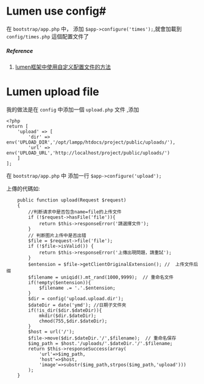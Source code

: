 # Lumen use config#

在 `bootstrap/app.php` 中，
添加 `$app->configure('times');`,就會加載到 `config/times.php` 這個配置文件了

##### Reference #####
1. [lumen框架中使用自定义配置文件的方法](https://www.cnblogs.com/rcltocode/p/6839479.html)

# Lumen upload file #

我的做法是在 `config` 中添加一個 `upload.php` 文件 ,添加

```
<?php
return [
    'upload' => [
        'dir' => env('UPLOAD_DIR','/opt/lampp/htdocs/project/public/uploads/'),
        'url' => env('UPLOAD_URL','http://localhost/project/public/uploads/')
    ]
];
```

在 `bootstrap/app.php` 中 添加一行 `$app->configure('upload');`

上傳的代碼如:

```
    public function upload(Request $request)
    {
        //判断请求中是否包含name=file的上传文件
        if (!$request->hasFile('file')){
            return $this->responseError('請選擇文件');
        }
        // 判断图片上传中是否出错
        $file = $request->file('file');
        if (!$file->isValid()) {
            return $this->responseError('上傳出現問題，請重試');
        }
        $entension = $file->getClientOriginalExtension(); //  上传文件后缀
        $filename = uniqid().mt_rand(1000,9999);  // 重命名文件
        if(!empty($entension)){
            $filename .= '.'.$entension;
        }
        $dir = config('upload.upload.dir');
        $dateDir = date('ymd'); //日期子文件夾
        if(!is_dir($dir.$dateDir)){
            mkdir($dir.$dateDir);
            chmod(755,$dir.$dateDir);
        }
        $host = url('/');
        $file->move($dir.$dateDir.'/',$filename);  // 重命名保存
        $img_path = $host.'/uploads/'.$dateDir.'/'.$filename;
        return $this->responseSuccess(array(
            'url'=>$img_path,
            'host'=>$host,
            'image'=>substr($img_path,strpos($img_path,'upload')))
        );
    }
```

